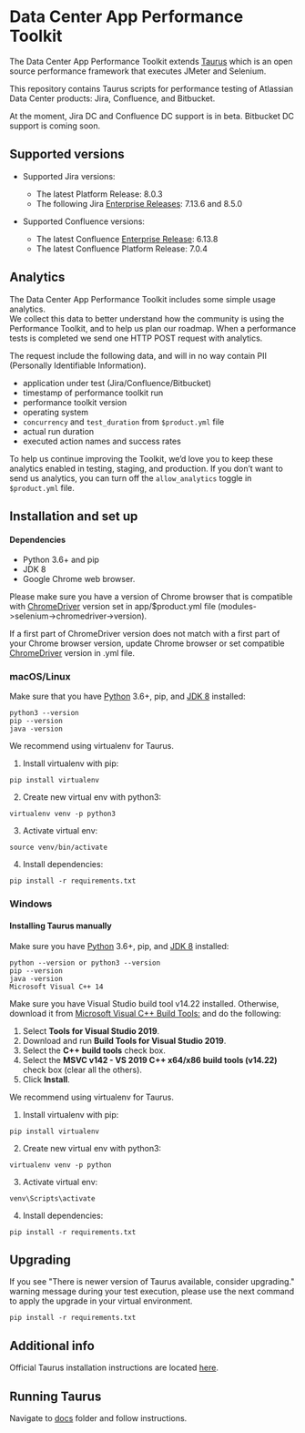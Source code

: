 # Data Center App Performance Toolkit 
The Data Center App Performance Toolkit extends [Taurus](https://gettaurus.org/) which is an open source performance framework that executes JMeter and Selenium.

This repository contains Taurus scripts for performance testing of Atlassian Data Center products: Jira, Confluence, and Bitbucket.

At the moment, Jira DC and Confluence DC support is in beta. Bitbucket DC support is coming soon.

## Supported versions
* Supported Jira versions: 
    * The latest Platform Release: 8.0.3
    * The following Jira [Enterprise Releases](https://confluence.atlassian.com/enterprise/atlassian-enterprise-releases-948227420.html): 7.13.6 and 8.5.0
    
* Supported Confluence versions:
    * The latest Confluence [Enterprise Release](https://confluence.atlassian.com/enterprise/atlassian-enterprise-releases-948227420.html): 6.13.8
    * The latest Confluence Platform Release: 7.0.4

## Analytics
The Data Center App Performance Toolkit includes some simple usage analytics.  
We collect this data to better understand how the community is using the Performance Toolkit, and to help us plan our roadmap.
When a performance tests is completed we send one HTTP POST request with analytics.

The request include the following data, and will in no way contain PII (Personally Identifiable Information).
- application under test (Jira/Confluence/Bitbucket)
- timestamp of performance toolkit run
- performance toolkit version
- operating system
- `concurrency` and `test_duration` from `$product.yml` file
- actual run duration
- executed action names and success rates

To help us continue improving the Toolkit, we’d love you to keep these analytics enabled in testing, staging, and production. If you don’t want to send us analytics, you can turn off the `allow_analytics` toggle in `$product.yml` file.


## Installation and set up

#### Dependencies
* Python 3.6+ and pip
* JDK 8
* Google Chrome web browser. 

Please make sure you have a version of Chrome browser that is compatible with [ChromeDriver](http://chromedriver.chromium.org/downloads) version set in app/$product.yml file (modules->selenium->chromedriver->version).

If a first part of ChromeDriver version does not match with a first part of your Chrome browser version, update Chrome browser or set compatible [ChromeDriver](http://chromedriver.chromium.org/downloads) version in .yml file.

### macOS/Linux
Make sure that you have [Python](https://www.python.org/downloads/) 3.6+, pip, and [JDK 8](https://www.oracle.com/technetwork/java/javase/downloads/jdk8-downloads-2133151.html) installed:
```
python3 --version
pip --version
java -version
```

We recommend using virtualenv for Taurus.

1. Install virtualenv with pip:
```
pip install virtualenv
```
2. Create new virtual env with python3:
```
virtualenv venv -p python3
```
3. Activate virtual env:
```
source venv/bin/activate
```
4. Install dependencies:
```
pip install -r requirements.txt
```

### Windows
#### Installing Taurus manually
Make sure you have [Python](https://www.python.org/downloads/) 3.6+, pip, and [JDK 8](https://www.oracle.com/technetwork/java/javase/downloads/jdk8-downloads-2133151.html) installed:
```
python --version or python3 --version
pip --version
java -version
Microsoft Visual C++ 14
```

Make sure you have Visual Studio build tool v14.22 installed. 
Otherwise, download it from [Microsoft Visual C++ Build Tools:](https://visualstudio.microsoft.com/downloads) and do the following:
1. Select **Tools for Visual Studio 2019**.
2. Download and run **Build Tools for Visual Studio 2019**.
3. Select the **C++ build tools** check box.
4. Select the **MSVC v142 - VS 2019 C++ x64/x86 build tools (v14.22)** check box (clear all the others).
5. Click **Install**.

We recommend using virtualenv for Taurus.

1. Install virtualenv with pip:
```
pip install virtualenv
```
2. Create new virtual env with python3:
```
virtualenv venv -p python
```
3. Activate virtual env:
```
venv\Scripts\activate
```
4. Install dependencies:
```
pip install -r requirements.txt
```

## Upgrading
If you see "There is newer version of Taurus available, consider upgrading." warning message during your 
test execution, please use the next command to apply the upgrade in your virtual environment.
```
pip install -r requirements.txt
```

## Additional info
Official Taurus installation instructions are located [here](https://gettaurus.org/docs/Installation/).

## Running Taurus
Navigate to [docs](docs) folder and follow instructions.

